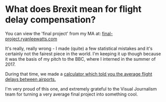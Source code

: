 # What does Brexit mean for flight delay compensation?
You can view the 'final project' from my MA at: <a href="final-project.ryanleewatts.com">final-project.ryanleewatts.com</a>

It's really, really wrong - I made (quite) a few statistical mistakes and it's certainly not the fairest piece in the world. I'm keeping it up though because it was the basis of my pitch to the BBC, where I interned in the summer of 2017.

During that time, we made a <a href="http://www.bbc.co.uk/news/business-40831970">calculator which told you the average flight delays between airports.</a>

I'm very proud of this one, and extremely grateful to the Visual Journalism team for turning a very average final project into something cool.

